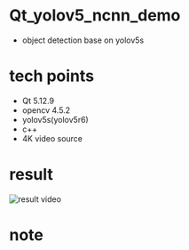 # Qt_yolov5_ncnn_demo
* object detection base on yolov5s
# tech points
* Qt 5.12.9
* opencv 4.5.2
* yolov5s(yolov5r6)
* c++
* 4K video source
# result 
![result video](https://github.com/superbayes/Qt_yolov5_ncnn_demo/blob/main/Qt_yolov5_ncnn_demo/yolov5s_dancing.gif)
# note


